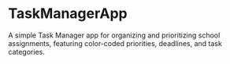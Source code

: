# TaskManagerApp
A simple Task Manager app for organizing and prioritizing  school assignments, featuring color-coded priorities, deadlines, and task categories. 
